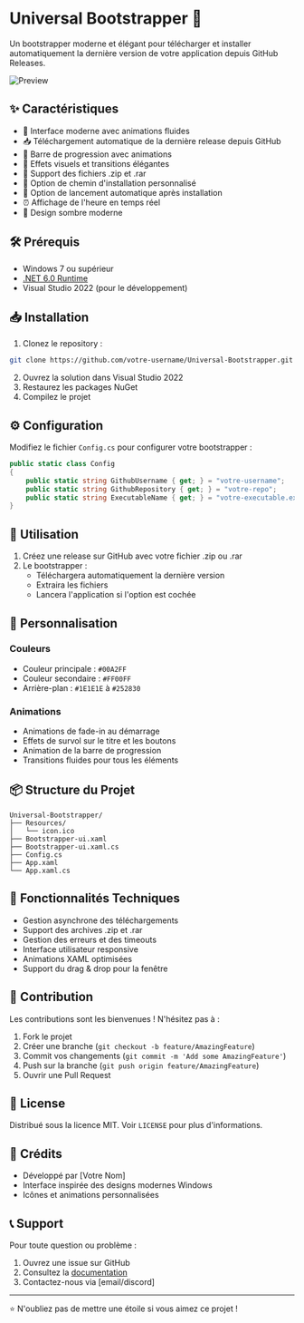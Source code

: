 # Universal Bootstrapper 🚀

Un bootstrapper moderne et élégant pour télécharger et installer automatiquement la dernière version de votre application depuis GitHub Releases.

![Preview](preview.png)

## ✨ Caractéristiques

- 🎨 Interface moderne avec animations fluides
- 📥 Téléchargement automatique de la dernière release depuis GitHub
- 🔄 Barre de progression avec animations
- 🌈 Effets visuels et transitions élégantes
- 🎯 Support des fichiers .zip et .rar
- 📂 Option de chemin d'installation personnalisé
- 🚀 Option de lancement automatique après installation
- ⏰ Affichage de l'heure en temps réel
- 🌙 Design sombre moderne

## 🛠️ Prérequis

- Windows 7 ou supérieur
- [.NET 6.0 Runtime](https://dotnet.microsoft.com/download/dotnet/6.0)
- Visual Studio 2022 (pour le développement)

## 📥 Installation

1. Clonez le repository :
```bash
git clone https://github.com/votre-username/Universal-Bootstrapper.git
```

2. Ouvrez la solution dans Visual Studio 2022
3. Restaurez les packages NuGet
4. Compilez le projet

## ⚙️ Configuration

Modifiez le fichier `Config.cs` pour configurer votre bootstrapper :

```csharp
public static class Config
{
    public static string GithubUsername { get; } = "votre-username";
    public static string GithubRepository { get; } = "votre-repo";
    public static string ExecutableName { get; } = "votre-executable.exe";
}
```

## 🚀 Utilisation

1. Créez une release sur GitHub avec votre fichier .zip ou .rar
2. Le bootstrapper :
   - Téléchargera automatiquement la dernière version
   - Extraira les fichiers
   - Lancera l'application si l'option est cochée

## 🎨 Personnalisation

### Couleurs
- Couleur principale : `#00A2FF`
- Couleur secondaire : `#FF00FF`
- Arrière-plan : `#1E1E1E` à `#252830`

### Animations
- Animations de fade-in au démarrage
- Effets de survol sur le titre et les boutons
- Animation de la barre de progression
- Transitions fluides pour tous les éléments

## 📦 Structure du Projet

```
Universal-Bootstrapper/
├── Resources/
│   └── icon.ico
├── Bootstrapper-ui.xaml
├── Bootstrapper-ui.xaml.cs
├── Config.cs
├── App.xaml
└── App.xaml.cs
```

## 🔧 Fonctionnalités Techniques

- Gestion asynchrone des téléchargements
- Support des archives .zip et .rar
- Gestion des erreurs et des timeouts
- Interface utilisateur responsive
- Animations XAML optimisées
- Support du drag & drop pour la fenêtre

## 🤝 Contribution

Les contributions sont les bienvenues ! N'hésitez pas à :

1. Fork le projet
2. Créer une branche (`git checkout -b feature/AmazingFeature`)
3. Commit vos changements (`git commit -m 'Add some AmazingFeature'`)
4. Push sur la branche (`git push origin feature/AmazingFeature`)
5. Ouvrir une Pull Request

## 📝 License

Distribué sous la licence MIT. Voir `LICENSE` pour plus d'informations.

## 🙏 Crédits

- Développé par [Votre Nom]
- Interface inspirée des designs modernes Windows
- Icônes et animations personnalisées

## 📞 Support

Pour toute question ou problème :
1. Ouvrez une issue sur GitHub
2. Consultez la [documentation](wiki-link)
3. Contactez-nous via [email/discord]

---
⭐ N'oubliez pas de mettre une étoile si vous aimez ce projet ! 
